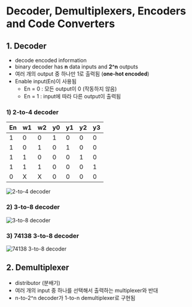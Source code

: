# Decoder, Demultiplexers, Encoders and Code Converters

## 1. Decoder
- decode encoded information
- binary decoder has **n** data inputs and **2^n** outputs
- 여러 개의 output 중 하나만 1로 출력됨 (**one-hot encoded**)
- Enable input(En)이 사용됨
  - En = 0 : 모든 output이 0 (작동하지 않음)
  - En = 1 : input에 따라 다른 output이 출력됨

### 1) 2-to-4 decoder
|En|w1|w2|y0|y1|y2|y3|
|---|---|---|---|---|---|---|
|1|0|0|1|0|0|0|
|1|0|1|0|1|0|0|
|1|1|0|0|0|1|0|
|1|1|1|0|0|0|1|
|0|X|X|0|0|0|0|

![2-to-4 decoder](https://github.com/jionchu/TIL/blob/master/Digital%20Logic%20Design/images/2-to-4_decoder.PNG)  

### 2) 3-to-8 decoder
![3-to-8 decoder](https://github.com/jionchu/TIL/blob/master/Digital%20Logic%20Design/images/3-to-8_decoder.PNG)  

### 3) 74138 3-to-8 decoder
![74138 3-to-8 decoder](https://github.com/jionchu/TIL/blob/master/Digital%20Logic%20Design/images/74138_3-to-8_decoder.PNG)  

## 2. Demultiplexer
- distributor (분배기)
- 여러 개의 input 중 하나를 선택해서 출력하는 multiplexer와 반대
- n-to-2^n decoder가 1-to-n demultiplexer로 구현됨

